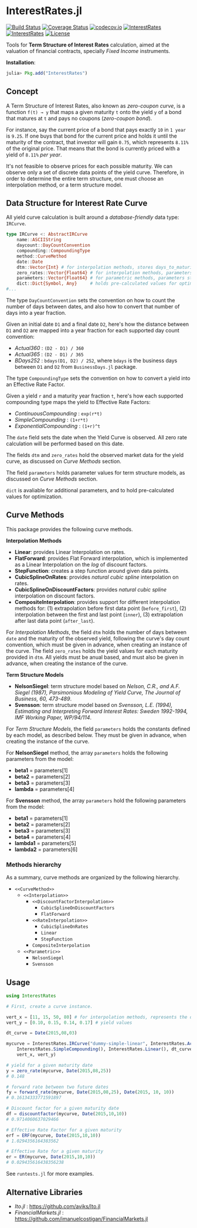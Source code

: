 
# InterestRates.jl
[![Build Status](https://travis-ci.org/felipenoris/InterestRates.jl.svg?branch=master)](https://travis-ci.org/felipenoris/InterestRates.jl) [![Coverage Status](https://coveralls.io/repos/felipenoris/InterestRates.jl/badge.svg?branch=master&service=github)](https://coveralls.io/github/felipenoris/InterestRates.jl?branch=master) [![codecov.io](http://codecov.io/github/felipenoris/InterestRates.jl/coverage.svg?branch=master)](http://codecov.io/github/felipenoris/InterestRates.jl?branch=master) [![InterestRates](http://pkg.julialang.org/badges/InterestRates_0.4.svg)](http://pkg.julialang.org/?pkg=InterestRates&ver=0.4) [![InterestRates](http://pkg.julialang.org/badges/InterestRates_0.5.svg)](http://pkg.julialang.org/?pkg=InterestRates&ver=0.5) [![License](http://img.shields.io/badge/license-MIT-brightgreen.svg?style=flat)](LICENSE)

Tools for **Term Structure of Interest Rates** calculation, aimed at the valuation of financial contracts, specially *Fixed Income* instruments.

**Installation**: 
```julia
julia> Pkg.add("InterestRates")
```

## Concept

A Term Structure of Interest Rates, also known as *zero-coupon curve*, is a function `f(t) → y` that maps a given maturity `t` onto the yield `y` of a bond that matures at `t` and pays no coupons (*zero-coupon bond*).

For instance, say the current price of a bond that pays exactly `10` in `1 year` is `9.25`. If one buys that bond for the current price and holds it until the maturity of the contract, that investor will gain `0.75`, which represents `8.11%` of the original price. That means that the bond is currently priced with a yield of `8.11%` *per year*.

It's not feasible to observe prices for each possible maturity. We can observe only a set of discrete data points of the yield curve. Therefore, in order to determine the entire term structure, one must choose an interpolation method, or a term structure model.

## Data Structure for Interest Rate Curve

All yield curve calculation is built around a *database-friendly* data type: `IRCurve`.

```julia
type IRCurve <: AbstractIRCurve
	name::ASCIIString
	daycount::DayCountConvention
	compounding::CompoundingType
	method::CurveMethod
	date::Date
	dtm::Vector{Int} # for interpolation methods, stores days_to_maturity on curve's daycount convention.
	zero_rates::Vector{Float64} # for interpolation methods, parameters[i] stores yield for maturity dtm[i].
	parameters::Vector{Float64} # for parametric methods, parameters stores model's constant parameters.
	dict::Dict{Symbol, Any}		# holds pre-calculated values for optimization, or additional parameters.
#...
```

The type `DayCountConvention` sets the convention on how to count the number of days between dates, and also how to convert that number of days into a year fraction.

Given an initial date `D1` and a final date `D2`, here's how the distance between `D1` and `D2` are mapped into a year fraction for each supported day count convention:

* *Actual360* : `(D2 - D1) / 360`
* *Actual365* : `(D2 - D1) / 365`
* *BDays252* : `bdays(D1, D2) / 252`, where `bdays` is the business days between `D1` and `D2` from `BusinessDays.jl` package.

The type `CompoundingType` sets the convention on how to convert a yield into an Effective Rate Factor.

Given a yield `r` and a maturity year fraction `t`, here's how each supported compounding type maps the yield to Effective Rate Factors:

* *ContinuousCompounding* : `exp(r*t)`
* *SimpleCompounding* : `(1+r*t)`
* *ExponentialCompounding* : `(1+r)^t`

The `date` field sets the date when the Yield Curve is observed. All zero rate calculation will be performed based on this date.

The fields `dtm` and `zero_rates` hold the observed market data for the yield curve, as discussed on *Curve Methods* section.

The field `parameters` holds parameter values for term structure models, as discussed on *Curve Methods* section.

`dict` is avaliable for additional parameters, and to hold pre-calculated values for optimization.

## Curve Methods

This package provides the following curve methods.

**Interpolation Methods**

* **Linear**: provides Linear Interpolation on rates.
* **FlatForward**: provides Flat Forward interpolation, which is implemented as a Linear Interpolation on the *log* of discount factors.
* **StepFunction**: creates a step function around given data points.
* **CubicSplineOnRates**: provides *natural cubic spline* interpolation on rates.
* **CubicSplineOnDiscountFactors**: provides *natural cubic spline* interpolation on discount factors.
* **CompositeInterpolation**: provides support for different interpolation methods for: (1) extrapolation before first data point (`before_first`), (2) interpolation between the first and last point (`inner`), (3) extrapolation after last data point (`after_last`).

For *Interpolation Methods*, the field `dtm` holds the number of days between `date` and the maturity of the observed yield, following the curve's day count convention, which must be given in advance, when creating an instance of the curve. The field `zero_rates` holds the yield values for each maturity provided in `dtm`. All yields must be anual based, and must also be given in advance, when creating the instance of the curve.

**Term Structure Models**

* **NelsonSiegel**: term structure model based on *Nelson, C.R., and A.F. Siegel (1987), Parsimonious Modeling of Yield Curve, The Journal of Business, 60, 473-489*.
* **Svensson**: term structure model based on *Svensson, L.E. (1994), Estimating and Interpreting Forward Interest Rates: Sweden 1992-1994, IMF Working Paper, WP/94/114*.

For *Term Structure Models*, the field `parameters` holds the constants defined by each model, as described below. They must be given in advance, when creating the instance of the curve.

For **NelsonSiegel** method, the array `parameters` holds the following parameters from the model:
* **beta1** = parameters[1]
* **beta2** = parameters[2]
* **beta3** = parameters[3]
* **lambda** = parameters[4]

For **Svensson** method, the array `parameters` hold the following parameters from the model:
* **beta1** = parameters[1]
* **beta2** = parameters[2]
* **beta3** = parameters[3]
* **beta4** = parameters[4]
* **lambda1** = parameters[5]
* **lambda2** = parameters[6]

### Methods hierarchy

As a summary, curve methods are organized by the following hierarchy.

* `<<CurveMethod>>`
	* `<<Interpolation>>`
		* `<<DiscountFactorInterpolation>>`
			* `CubicSplineOnDiscountFactors`
			* `FlatForward`
		* `<<RateInterpolation>>`
			* `CubicSplineOnRates`
			* `Linear`
			* `StepFunction`
		* `CompositeInterpolation`
	* `<<Parametric>>`
		* `NelsonSiegel`
		* `Svensson`

## Usage

```julia
using InterestRates

# First, create a curve instance.

vert_x = [11, 15, 50, 80] # for interpolation methods, represents the days to maturity
vert_y = [0.10, 0.15, 0.14, 0.17] # yield values

dt_curve = Date(2015,08,03)

mycurve = InterestRates.IRCurve("dummy-simple-linear", InterestRates.Actual365(),
	InterestRates.SimpleCompounding(), InterestRates.Linear(), dt_curve,
	vert_x, vert_y)

# yield for a given maturity date
y = zero_rate(mycurve, Date(2015,08,25))
# 0.148

# forward rate between two future dates
fy = forward_rate(mycurve, Date(2015,08,25), Date(2015, 10, 10))
# 0.16134333771591897

# Discount factor for a given maturity date
df = discountfactor(mycurve, Date(2015,10,10))
# 0.9714060637029466

# Effective Rate Factor for a given maturity
erf = ERF(mycurve, Date(2015,10,10))
# 1.0294356164383562

# Effective Rate for a given maturity
er = ER(mycurve, Date(2015,10,10))
# 0.029435616438356238
```

See `runtests.jl` for more examples.

## Alternative Libraries

* *Ito.jl* : https://github.com/aviks/Ito.jl
* *FinancialMarkets.jl* : https://github.com/imanuelcostigan/FinancialMarkets.jl
